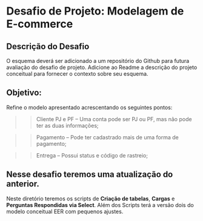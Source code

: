 # Desafio de Projeto: Modelagem de E-commerce

## Descrição do Desafio
O esquema deverá ser adicionado a um repositório do Github para futura avaliação do desafio de projeto. Adicione ao Readme a descrição do projeto conceitual para fornecer o contexto sobre seu esquema.

## Objetivo:
Refine o modelo apresentado acrescentando os seguintes pontos:

>> Cliente PJ e PF – Uma conta pode ser PJ ou PF, mas não pode ter as duas informações;

>> Pagamento – Pode ter cadastrado mais de uma forma de pagamento;

>> Entrega – Possui status e código de rastreio;

## Nesse desafio teremos uma atualização do anterior. 
Neste diretório teremos os scripts de __Criação de tabelas__, __Cargas__ e __Perguntas Respondidas via Select__.
Além dos Scripts terá a versão dois do modelo conceitual EER com pequenos ajustes. 
